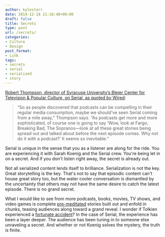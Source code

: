 ```yaml
---
author: kylestarr
date: 2014-12-18 21:16:48+00:00
draft: false
title: Secrets
type: post
url: /secrets/
categories:
- Culture
- Design
post_format:
- Link
tags:
- secrets
- serial
- serialized
- story
---
```


[Robert Thompson, director of Syracuse University’s Bleier Center for Television & Popular Culture, on Serial, as quoted by Wired](http://www.wired.com/2014/12/serial-effect-on-podcasting/):


<blockquote>“So as people discovered that podcasts can be compelling in their regular media consumption, maybe we should’ve seen Serial coming from a mile away,” Thompson says. “As podcasts get more and more sophisticated, of course one is going to say ‘Wow, look at Fargo, Breaking Bad, The Sopranos—look at all these great stories being spread out and talked about before the next episode comes. Why not do it with a podcast?’ It seems so inevitable.”</blockquote>


Serial is unique in the sense that you as a listener are along for the ride. You are experiencing it with Sarah Koenig and the Serial crew. You're being let in on a secret. And if you don't listen right away, the secret is already out.

Not all serialized content lends itself to brilliance. Serialization is not the key. Great storytelling is the key. That's not to say that episodic content can't house great story too, but the water cooler conversation is dismantled by the uncertainty that others may not have the same desire to catch the latest episode. There is no grand secret.

What I would like to see from more podcasts, books, movies, TV shows, and video games is complete [pre-meditated](https://www.zerocounts.net/2014/12/03/water-coolers-spoilers-and-serial/) stories built out and enfold in chunks, teasing audiences along toward a grand reveal. I wonder if Tolkien experienced a [fortunate accident](http://en.wikipedia.org/wiki/The_Lord_of_the_Rings#Publication_history)? In the case of Serial, the experience has been a layer deeper. The audience has been tuning in to someone else unraveling a secret. And whether or not Koenig solves the mystery, the truth is finite.
